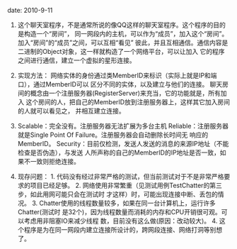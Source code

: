 date: 2010-9-11

1. 这个聊天室程序，不是通常所说的像QQ这样的聊天室程序。这个程序的目的是构造一个“房间”，
同一网段内的主机，可以作为“成员”，加入这个“房间”。加入“房间”的“成员”之间，可以互相“看见”
彼此，并且互相通信。通信内容是二进制的Object对象，这一样就构造了一个网络平台，可以让加入
它的程序之间进行通信，建立一个虚拟的星形连接。

2. 实现方法：
          网络实体的身份通过类MemberID来标识（实际上就是IP和端口），通过MemberID可以
区分不同的实体，以及建立与他们的连接。
         聊天房间的概念由一个注册服务器(RegisterServer)来充当，它的功能就是，所有加入
这个房间的人，把自己的MemberID放到注册服务器上，这样其它加入房间的人就可以看见之，
并相互建立连接。

3. Scalable：完全没有。注册服务器无法扩展为多台主机
   Reliable：注册服务器就是Single Point Of Failure。注册服务器会自动删除长时间无
        响应的MemberID。
   Security：目前仅检测，发送人发送的消息的来源IP地址（不能检查是否伪造），与发送
        人所声称的自己的MemberID的IP地址是否一致，如果不一致则拒绝连接。
        
4. 现存问题：
       1. 代码没有经过非常严格的测试，但当前测试对于不是非常严格要求的项目已经足够。
   	   2. 网络使用非常繁重（见测试用例TestChatter的第三步，如此用网可能只会在测试时
   	        才这样）时，可能出现连接中断、丢包的情况。
   	   3. Chatter使用的线程数量较多，如果在同一台计算机上，运行许多Chatter(测试时
   	        是32个)，因为线程数量而消耗的内存和CPU开销很可观。可以考虑用非阻塞IO来减少线程
   	        数，目前没有这么做(原因：改动较大)。
   	   4. 这个程序是为在同一网段内建立连接所设计的，跨网段连接、网络打洞等别想了。
   	        


